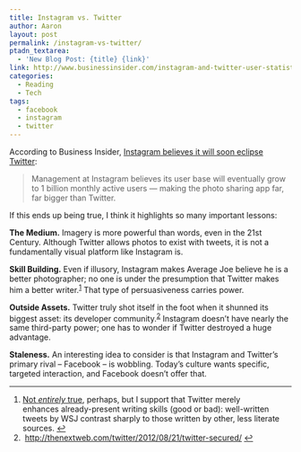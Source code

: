 ```yaml
---
title: Instagram vs. Twitter
author: Aaron
layout: post
permalink: /instagram-vs-twitter/
ptadn_textarea:
  - 'New Blog Post: {title} {link}'
link: http://www.businessinsider.com/instagram-and-twitter-user-statistics-2014-5
categories:
  - Reading
  - Tech
tags:
  - facebook
  - instagram
  - twitter
---
```

According to Business Insider, <a href="http://www.businessinsider.com/instagram-and-twitter-user-statistics-2014-5" target="_blank">Instagram believes it will soon eclipse Twitter</a>:

> Management at Instagram believes its user base will eventually grow to 1 billion monthly active users — making the photo sharing app far, far bigger than Twitter.

If this ends up being true, I think it highlights so many important lessons:

**The Medium.** Imagery is more powerful than words, even in the 21st Century. Although Twitter allows photos to exist with tweets, it is not a fundamentally visual platform like Instagram is.

**Skill Building.** Even if illusory, Instagram makes Average Joe believe he is a better photographer; no one is under the presumption that Twitter makes him a better writer.<sup id="fnref-958-1"><a href="#fn-958-1" rel="footnote">1</a></sup> That type of persuasiveness carries power.

**Outside Assets.** Twitter truly shot itself in the foot when it shunned its biggest asset: its developer community.<sup id="fnref-958-2"><a href="#fn-958-2" rel="footnote">2</a></sup> Instagram doesn&#8217;t have nearly the same third-party power; one has to wonder if Twitter destroyed a huge advantage.

**Staleness.** An interesting idea to consider is that Instagram and Twitter&#8217;s primary rival – Facebook – is wobbling. Today&#8217;s culture wants specific, targeted interaction, and Facebook doesn&#8217;t offer that.

----

<ol>
<li id="fn-958-1">
  <a title="How Twitter Makes You A Better Writer" href="http://www.copyblogger.com/twitter-writing/" target="_blank">Not <em>entirely</em> true</a>, perhaps, but I support that Twitter merely enhances already-present writing skills (good or bad): well-written tweets by WSJ contrast sharply to those written by other, less literate sources.&#160;<a href="#fnref-958-1" rev="footnote">&#8617;</a>
</li>
<li id="fn-958-2">
 <a title="Twitter wants a billion users, and it’s prepared to sacrifice developers to get there" href="http://thenextweb.com/twitter/2012/08/21/twitter-secured/" target="_blank">http://thenextweb.com/twitter/2012/08/21/twitter-secured/</a>&#160;<a href="#fnref-958-2" rev="footnote">&#8617;</a></li>
</ol>
